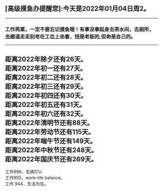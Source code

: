 ## [高级摸鱼办提醒您]:今天是2022年01月04日周2。
---
### 工作再累，一定不要忘记摸鱼哦！有事没事起身去茶水间，去厕所，去廊道走走别老在工位上坐着，钱是老板的,但命是自己的。
---
距离2022年除夕还有26天。  
距离2022年初一还有27天。  
距离2022年初二还有28天。  
距离2022年初三还有29天。  
距离2022年初四还有30天。  
距离2022年初五还有31天。  
距离2022年初六还有32天。  
距离2022年清明节还有88天。  
距离2022年劳动节还有115天。  
距离2022年端午节还有149天。  
距离2022年中秋节还有248天。  
距离2022年国庆节还有269天。  
---
工作996，生病ICU.  
工作955，work–life balance。  
工作 944，生活为先。